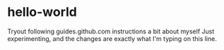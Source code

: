 # hello-world
Tryout following guides.github.com instructions
a bit about myself
Just experimenting, and the changes are exactly what I'm typing on this line.
